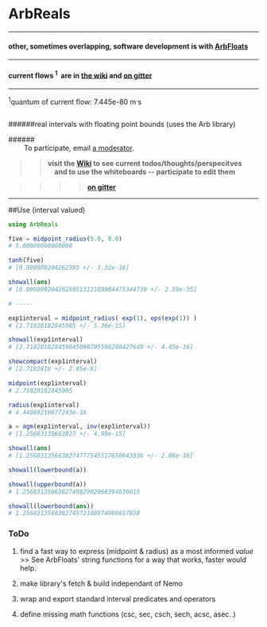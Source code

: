 ArbReals
========
----
####           other, sometimes overlapping, software development is with [ArbFloats](https://github.com/JuliaArbTypes/ArbFloats.jl)
----

#### current flows<sup> 1</sup>&nbsp; are in [the wiki](https://github.com/JuliaArbTypes/ArbReals.jl/wiki) and [on gitter](https://gitter.im/JuliaArbTypes/ArbReals.jl)
***   
<sup> 1</sup>quantum of current flow: 7.445e-80 m<sup>.</sup>s
```  
```


######real intervals with floating point bounds (uses the Arb library)


######&nbsp;&nbsp;&nbsp;&nbsp;&nbsp;&nbsp;&nbsp;&nbsp;&nbsp;&nbsp;&nbsp;&nbsp;&nbsp;&nbsp;&nbsp;&nbsp;&nbsp;&nbsp;&nbsp;&nbsp;&nbsp;&nbsp;&nbsp;&nbsp;&nbsp;&nbsp;&nbsp;&nbsp;&nbsp;&nbsp;&nbsp;&nbsp;&nbsp;&nbsp;&nbsp;&nbsp;&nbsp;&nbsp;&nbsp;&nbsp;&nbsp;&nbsp;&nbsp;&nbsp;&nbsp;&nbsp;&nbsp;&nbsp;&nbsp;&nbsp;&nbsp;&nbsp;&nbsp;&nbsp;&nbsp;&nbsp;&nbsp;&nbsp;&nbsp;&nbsp;&nbsp;&nbsp;&nbsp;&nbsp;&nbsp;&nbsp;&nbsp;&nbsp;&nbsp;&nbsp;&nbsp;&nbsp;&nbsp;&nbsp;&nbsp;&nbsp;&nbsp;&nbsp;&nbsp;&nbsp;&nbsp;&nbsp;&nbsp;&nbsp;&nbsp;&nbsp;&nbsp;&nbsp;&nbsp;&nbsp;&nbsp;&nbsp;&nbsp;&nbsp;&nbsp;&nbsp;&nbsp;&nbsp;&nbsp;&nbsp;&nbsp;&nbsp;&nbsp;&nbsp;&nbsp;&nbsp;&nbsp;&nbsp;&nbsp;&nbsp;&nbsp;&nbsp;&nbsp;&nbsp;&nbsp;&nbsp;&nbsp;&nbsp;&nbsp;&nbsp;&nbsp;&nbsp;To participate, email [a moderator](https://github.com/JuliaArbTypes).  
  
    
 
  
>>  __visit the [Wiki](https://github.com/JuliaArbTypes/ArbReals.jl/wiki) to see current todos/thoughts/perspecitves__    
>>  __&nbsp;&nbsp;&nbsp;&nbsp;and to use the whiteboards -- participate to edit them__  
  
>>>>  [__on gitter__](https://gitter.im/JuliaArbTypes/ArbReals.jl)  
   
  

*****





##Use (interval valued)
```julia
using ArbReals

five = midpoint_radius(5.0, 0.0)
# 5.00000000000000

tanh(five)
# [0.999909204262595 +/- 1.32e-16]

showall(ans)
# [0.9999092042625951312109904475344730 +/- 2.59e-35]

# ----- 

exp1interval = midpoint_radius( exp(1), eps(exp(1)) )
# [2.71828182845905 +/- 5.36e-15]

showall(exp1interval)
# [2.718281828459045090795598298427649 +/- 4.45e-16]

showcompact(exp1interval)
# [2.7182818 +/- 2.85e-8]

midpoint(exp1interval)
# 2.71828182845905

radius(exp1interval)
# 4.44089210677243e-16

a = agm(exp1interval, inv(exp1interval))
# [1.25683135663827 +/- 4.99e-15]

showall(ans)
# [1.256831356638274777545517650643936 +/- 2.06e-16]

showall(lowerbound(a))

showall(upperbound(a))
# 1.256831356638274982902060394630015

showall(lowerbound(ans))
# 1.256831356638274572188974906657858

```

### ToDo

1.  find a fast way to express (midpoint & radius) as a most informed *value*  
    \>\> See ArbFloats' string functions for a way that works, faster would
    help.

2.  make library's fetch & build independant of Nemo

3.  wrap and export standard interval predicates and operators

4.  define missing math functions (csc, sec, csch, sech, acsc, asec..)
